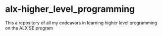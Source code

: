 # alx-higher_level_programming
This a repository of all my endeavors in learning higher level programming on the ALX SE program
